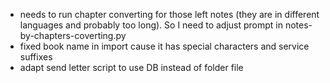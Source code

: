 - needs to run chapter converting for those left notes (they are in different languages and probably too long). 
So I need to adjust prompt in notes-by-chapters-coverting.py
- fixed book name in import cause it has special characters and service suffixes
- adapt send letter script to use DB instead of folder file